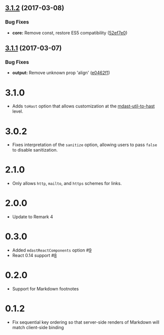 <a name="3.1.2"></a>
## [3.1.2](https://github.com/mapbox/remark-react/compare/v3.1.1...v3.1.2) (2017-03-08)


### Bug Fixes

* **core:** Remove const, restore ES5 compatibility ([52ef7e0](https://github.com/mapbox/remark-react/commit/52ef7e0))



<a name="3.1.1"></a>

## [3.1.1](https://github.com/mapbox/remark-react/compare/v3.1.0...v3.1.1) (2017-03-07)

### Bug Fixes

*   **output:** Remove unknown prop 'align' ([e0462f1](https://github.com/mapbox/remark-react/commit/e0462f1))

# 3.1.0

*   Adds `toHast` option that allows customization at the [mdast-util-to-hast](https://github.com/wooorm/mdast-util-to-hast#api)
    level.

# 3.0.2

*   Fixes interpretation of the `sanitize` option, allowing users to pass
    `false` to disable sanitization.

# 2.1.0

*   Only allows `http`, `mailto`, and `https` schemes for links.

# 2.0.0

*   Update to Remark 4

# 0.3.0

*   Added `mdastReactComponents` option #[9](https://github.com/mapbox/mdast-react/pull/9)
*   React 0.14 support #[8](https://github.com/mapbox/mdast-react/pull/8)

# 0.2.0

*   Support for Markdown footnotes

# 0.1.2

*   Fix sequential key ordering so that server-side renders
    of Markdown will match client-side binding
